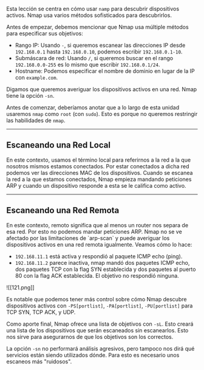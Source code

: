 Esta lección se centra en cómo usar `namp` para descubrir dispositivos activos. Nmap usa varios métodos sofisticados para descubrirlos.

Antes de empezar, debemos mencionar que Nmap usa múltiple métodos para especificar sus objetivos:

- Rango IP: Usando `-`, si queremos escanear las direcciones IP desde `192.168.0.1` hasta `192.168.0.10`, podemos escribir `192.168.0.1-10`.
- Submáscara de red: Usando `/`, si queremos buscar en el rango `192.168.0.0-255` es lo mismo que escribir `192.168.0.1/24`.
- Hostname: Podemos especificar el nombre de dominio en lugar de la IP con `example.com`.

Digamos que queremos averiguar los dispositivos activos en una red. Nmap tiene la opción `-sn`. 

Antes de comenzar, deberíamos anotar que a lo largo de esta unidad usaremos `nmap` como `root` (con `sudo`). Esto es porque no queremos restringir las habilidades de `nmap`.

------------
<h2>Escaneando una Red Local</h2>
En este contexto, usamos el término local para referirnos a la red a la que nosotros mismos estamos conectados. Por estar conectados a dicha red podemos ver las direcciones MAC de los dispositivos. Cuando se escanea la red a la que estamos conectados, Nmap empieza mandando peticiones ARP y cuando un dispositivo responde a esta se le califica como activo.

---------------
<h2>Escaneando una Red Remota</h2>
En este contexto, remoto significa que al menos un router nos separa de esa red. Por esto no podemos mandar peticiones ARP. Nmap no se ve afectado por las limitaciones de `arp-scan` y puede averiguar los dispositivos activos en una red remota igualmente. Veamos cómo lo hace:

- `192.168.11.1` está activa y respondió al paquete ICMP echo (ping).
- `192.168.11.2` parece inactiva, nmap mandó dos paquetes ICMP echo, dos paquetes TCP con la flag SYN establecida y dos paquetes al puerto 80 con la flag ACK establecida. El objetivo no respondió ninguna.

![[121.png]]

Es notable que podemos tener más control sobre cómo Nmap descubre dispositivos activos con `-PS[portlist]`, `-PA[portlist]`, `-PU[portlist]` para TCP SYN, TCP ACK, y UDP.

Como aporte final, Nmap ofrece una lista de objetivos con `-sL`. Esto creará una lista de los dispositivos que serán escaneados sin escanearlos. Esto nos sirve para asegurarnos de que los objetivos son los correctos.

La opción `-sn` no performará análisis agresivos, pero tampoco nos dirá qué servicios están siendo utilizados dónde. Para esto es necesario unos escaneos más "ruidosos".